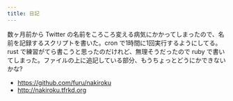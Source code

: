 ```yaml
---
title: 日記
---
```


数ヶ月前から Twitter の名前をころころ変える病気にかかってしまったので、名前を記録するスクリプトを書いた。cron で1時間に1回実行するようにしてる。rust で練習がてら書こうと思ったのだけれど、無理そうだったので ruby で書いてしまった。ファイルの上に追記している部分、もうちょっとどうにかできないかな?

* https://github.com/furu/nakiroku
* http://nakiroku.tfrkd.org
